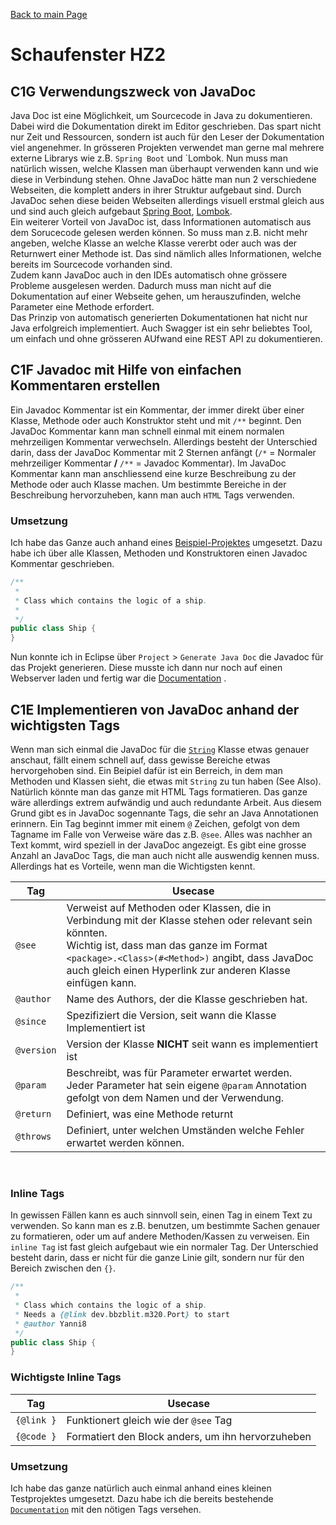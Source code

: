 [Back to main Page](./../../README.md)

# Schaufenster HZ2

## C1G Verwendungszweck von JavaDoc <br/>
Java Doc ist eine Möglichkeit, um Sourcecode in Java zu dokumentieren. Dabei wird die Dokumentation direkt im Editor geschrieben. Das spart nicht nur Zeit und Ressourcen, sondern ist auch für den Leser der Dokumentation viel angenehmer. In grösseren Projekten verwendet man gerne mal mehrere externe Librarys wie z.B. `Spring Boot` und `Lombok. Nun muss man natürlich wissen, welche Klassen man überhaupt verwenden kann und wie diese in Verbindung stehen. Ohne JavaDoc hätte man nun 2 verschiedene Webseiten, die komplett anders in ihrer Struktur aufgebaut sind. Durch JavaDoc sehen diese beiden Webseiten allerdings visuell erstmal gleich aus und sind auch gleich aufgebaut [Spring Boot](https://docs.spring.io/spring-framework/docs/current/javadoc-api/), [Lombok](https://projectlombok.org/api/). <br/>
Ein weiterer Vorteil von JavaDoc ist, dass Informationen automatisch aus dem Sorucecode gelesen werden können. So muss man z.B. nicht mehr angeben, welche Klasse an welche Klasse vererbt oder auch was der Returnwert einer Methode ist. Das sind nämlich alles Informationen, welche bereits im Sourcecode vorhanden sind. <br/>
Zudem kann JavaDoc auch in den IDEs automatisch ohne grössere Probleme ausgelesen werden. Dadurch muss man nicht auf die Dokumentation auf einer Webseite gehen, um herauszufinden, welche Parameter eine Methode erfordert. <br/>
Das Prinzip von automatisch generierten Dokumentationen hat nicht nur Java erfolgreich implementiert. Auch Swagger ist ein sehr beliebtes Tool, um einfach und ohne grösseren AUfwand eine REST API zu dokumentieren.

## C1F Javadoc mit Hilfe von einfachen Kommentaren erstellen <br/>
Ein Javadoc Kommentar ist ein Kommentar, der immer direkt über einer Klasse, Methode oder auch Konstruktor steht und mit `/**` beginnt. Den JavaDoc Kommentar kann man schnell einmal mit einem normalen mehrzeiligen Kommentar verwechseln. Allerdings besteht der Unterschied darin, dass der JavaDoc Kommentar mit 2 Sternen anfängt (`/*` = Normaler mehrzeiliger Kommentar **/** `/**` = Javadoc Kommentar). Im JavaDoc Kommentar kann man anschliessend eine kurze Beschreibung zu der Methode oder auch Klasse machen. Um bestimmte Bereiche in der Beschreibung hervorzuheben, kann man auch `HTML`  Tags verwenden. <br/>

### Umsetzung

Ich habe das Ganze auch anhand eines [Beispiel-Projektes](./../resources/javdoc/javdoc/dev/bbzbl/m320/package-summary.html) umgesetzt. Dazu habe ich über alle Klassen, Methoden und Konstruktoren einen Javadoc Kommentar geschrieben.

```java
/**
 * 
 * Class which contains the logic of a ship.
 * 
 */
public class Ship {
}
```
Nun konnte ich in Eclipse über `Project` > `Generate Java Doc` die Javadoc für das Projekt generieren. Diese musste ich dann nur noch auf einen Webserver laden und fertig war die [Documentation](./../resources/javadoc/javdoc/dev/bbzbl/m320/package-summary.html) . 

## C1E Implementieren von JavaDoc anhand der wichtigsten Tags
Wenn man sich einmal die JavaDoc für die [`String`](https://docs.oracle.com/javase/7/docs/api/java/lang/String.html) Klasse etwas genauer anschaut, fällt einem schnell auf, dass gewisse Bereiche etwas hervorgehoben sind. Ein Beipiel dafür ist ein Berreich, in dem man Methoden und Klassen sieht, die etwas mit `String` zu tun haben (See Also). Natürlich könnte man das ganze mit HTML Tags formatieren. Das ganze wäre allerdings extrem aufwändig und auch redundante Arbeit. Aus diesem Grund gibt es in JavaDoc sogennante Tags, die sehr an Java Annotationen erinnern. Ein Tag beginnt immer mit einem `@` Zeichen, gefolgt von dem Tagname im Falle von Verweise wäre das z.B. `@see`. Alles was nachher an Text kommt, wird speziell in der JavaDoc angezeigt. Es gibt eine grosse Anzahl an JavaDoc Tags, die man auch nicht alle auswendig kennen muss. Allerdings hat es Vorteile, wenn man die Wichtigsten kennt.


| Tag | Usecase |
|---|---|
| `@see` | Verweist auf Methoden oder Klassen, die in Verbindung mit der Klasse stehen oder relevant sein könnten. <br/> Wichtig ist, dass man das ganze im Format `<package>.<Class>(#<Method>)` angibt, dass JavaDoc auch gleich einen Hyperlink zur anderen Klasse einfügen kann. |
| `@author` | Name des Authors, der die Klasse geschrieben hat. |
| `@since` | Spezifiziert die Version, seit wann die Klasse Implementiert ist |
| `@version` | Version der Klasse **NICHT** seit wann es implementiert ist |
| `@param` | Beschreibt, was für Parameter erwartet werden. Jeder Parameter hat sein eigene `@param` Annotation gefolgt von dem Namen und der Verwendung. |
| `@return` | Definiert, was eine Methode returnt |
| `@throws` | Definiert, unter welchen Umständen welche Fehler erwartet werden können. |

<br/>

### Inline Tags
In gewissen Fällen kann es auch sinnvoll sein, einen Tag in einem Text zu verwenden. So kann man es z.B. benutzen, um bestimmte Sachen genauer zu formatieren, oder um auf andere Methoden/Kassen zu verweisen. Ein `inline Tag` ist fast gleich aufgebaut wie ein normaler Tag. Der Unterschied besteht darin, dass er nicht für die ganze Linie gilt, sondern nur für den Bereich zwischen den `{}`. 
```java
/**
 * 
 * Class which contains the logic of a ship.
 * Needs a {@link dev.bbzblit.m320.Port} to start
 * @author Yanni8
 */
public class Ship {
}
```
### Wichtigste Inline Tags


| Tag | Usecase |
|---|---|
| `{@link }` | Funktionert gleich wie der `@see` Tag |
| `{@code }` | Formatiert den Block anders, um ihn hervorzuheben |

### Umsetzung

Ich habe das ganze natürlich auch einmal anhand eines kleinen Testprojektes umgesetzt. Dazu habe ich die bereits bestehende [`Documentation`](./../resources/javadoc/index.md#wichtigste-klassen) mit den nötigen Tags versehen. 
